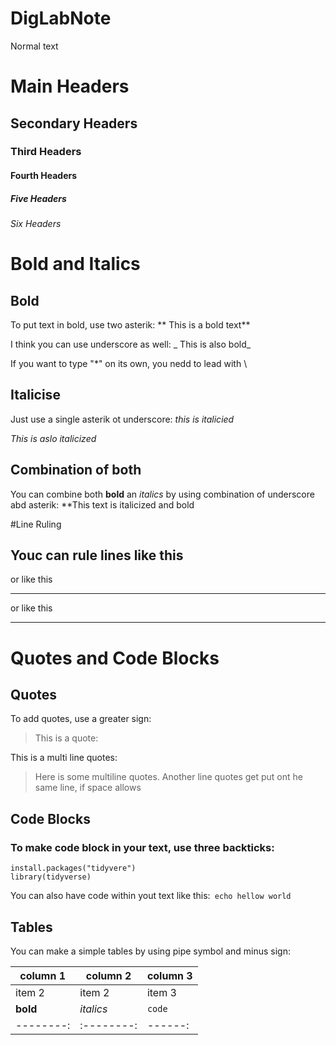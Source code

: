 # DigLabNote

Normal text

# Main Headers

## Secondary Headers

### Third Headers

#### Fourth Headers

##### Five Headers

###### Six Headers

# Bold and Italics

## Bold

To put text in bold, use two asterik: ** This is a bold text**

I think you can use underscore as well: _ This is also bold_

If you want to type "\*" on its own, you nedd to lead with \


## Italicise

Just use a single asterik ot underscore: *this is italicied*

_This is aslo italicized_

## Combination of both

You can combine both **bold** an *italics* by using combination of underscore abd asterik: **This text is italicized and bold

#Line Ruling

Youc can rule lines like this
---

 or like this
___


or like this
***


# Quotes and Code Blocks

## Quotes

To add quotes, use a greater sign:

> This is a quote:

This is a multi line quotes:

> Here is some multiline quotes.
> Another line
> quotes get put ont he same line, if space allows

## Code Blocks

### To make code block in your text, use three backticks:

```
install.packages("tidyvere")
library(tidyverse)

```

You can also have code within yout text like this:` echo hellow world`

## Tables

You can make a simple tables by using pipe symbol and minus sign:

| column 1 | column 2 | column 3 |
|----------|----------|----------|
| item 2   | item   2 | item 3   |
| **bold** |*italics*| `code`|
|--------:| :--------:|------:|
